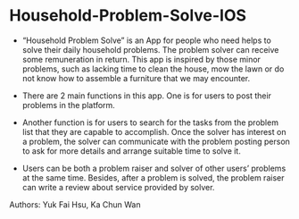 # Household-Problem-Solve-IOS
- “Household Problem Solve” is an App for people who need helps to solve their daily household problems. The problem solver can receive some remuneration in return. This app is inspired by those minor problems, such as lacking time to clean the house, mow the lawn or do not know how to assemble a furniture that we may encounter.

- There are 2 main functions in this app. One is for users to post their problems in the platform.

- Another function is for users to search for the tasks from the problem list that they are capable to accomplish. Once the solver has interest on a problem, the solver can communicate with the problem posting person to ask for more details and arrange suitable time to solve it.

- Users can be both a problem raiser and solver of other users’ problems at the same time. Besides, after a problem is solved, the problem raiser can write a review about service provided by solver.

Authors: Yuk Fai Hsu, Ka Chun Wan
